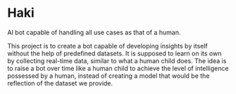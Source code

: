 # Haki

AI bot capable of handling all use cases as that of a human. 

This project is to create a bot capable of developing insights by itself without the help of predefined datasets. It is supposed to learn on its own by collecting real-time data, similar to what a human child does. The idea is to raise a bot over time like a human child to achieve the level of intelligence possessed by a human, instead of creating a model that would be the reflection of the dataset we provide. 

